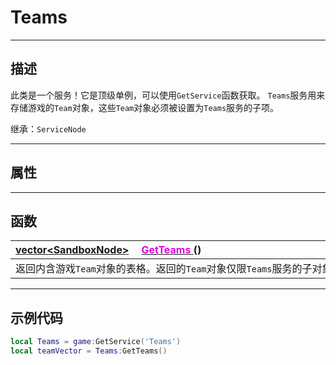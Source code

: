 # Teams
------------------------------------------------------------------------------------------
## 描述

此类是一个服务！它是顶级单例，可以使用`GetService`函数获取。
`Teams`服务用来存储游戏的`Team`对象，这些`Team`对象必须被设置为`Teams`服务的子项。

继承：`ServiceNode` 

------------------------------------------------------------------------------------------
## 属性

------------------------------------------------------------------------------------------
## 函数

|<div style="width:1000px">[vector\<SandboxNode\>]() &emsp;[<font color="dd00dd">GetTeams</font> ](/Api/Class/GamePlay/SandboxTeams_F/GetTeams.md) ()</div>|
|:---|
|返回内含游戏`Team`对象的表格。返回的`Team`对象仅限`Teams`服务的子对象。|


------------------------------------------------------------------------------------------
## 示例代码

```lua
local Teams = game:GetService('Teams')
local teamVector = Teams:GetTeams()
```